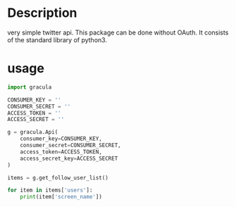 
# Description
very simple twitter api. This package can be done without OAuth.
It consists of the standard library of python3.

# usage

```python
import gracula

CONSUMER_KEY = ''
CONSUMER_SECRET = ''
ACCESS_TOKEN = ''
ACCESS_SECRET = ''

g = gracula.Api(
    consumer_key=CONSUMER_KEY,
    consumer_secret=CONSUMER_SECRET,
    access_token=ACCESS_TOKEN,
    access_secret_key=ACCESS_SECRET
)

items = g.get_follow_user_list()

for item in items['users']:
    print(item['screen_name'])
```
